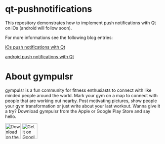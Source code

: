 # qt-pushnotifications

This repository demonstrates how to implement push notifications with Qt on iOs (android will follow soon).

For more informations see the following blog entries: 

[iOs push notifications with Qt](https://gympulsr.com/blog/qt/2017/03/08/push-notification-ios-qt.html)

[android push notifications with Qt](https://gympulsr.com/blog/qt/2017/03/26/push-notification-android-qt.html)

About gympulsr
==============

gympulsr is a fun community for fitness enthusiasts to connect with like minded people around the world. Mark your gym on a map to connect with people that are working out nearby. Post motivating pictures, show people your gym transformation or just write about your last workout.
Wanna give it a try? Download gympulsr from the Apple or Google Play Store and say hello.

<a style="margin-bottom: 0;" href='
https://itunes.apple.com/us/app/apple-store/id1202562137?mt=8'><img alt='Download on the App Store' src='https://gympulsr.com/blog/assets/article_images/2017-02-23-working-with-qt-mobile/apple-store-badge.png' height="50px"/></a>
<a style="margin-bottom: 0;" href='https://play.google.com/store/apps/details?id=com.gympulsr.gympulsr'><img alt='Get it on Google Play' src='https://gympulsr.com/blog/assets/article_images/2017-02-23-working-with-qt-mobile/google-play-badge.png' height="50px"/></a>

